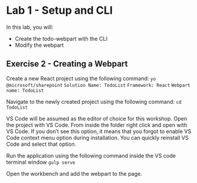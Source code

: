 # Lab 1 - Setup and CLI

In this lab, you will:
- Create the todo-webpart with the CLI
- Modify the webpart

## Exercise 2 - Creating a Webpart
Create a new React project using the following command:
`yo @microsoft/sharepoint`
`Solution Name: TodoList`
`Framework: React`
`Webpart name: TodoList`

Navigate to the newly created project using the following command:
`cd TodoList`

VS Code will be assumed as the editor of choice for this workshop. Open the project with VS Code. From inside the folder right click and open with VS Code. If you don’t see this option, it means that you forgot to enable VS Code context menu option during installation. You can quickly reinstall VS Code and select that option.
    
Run the application using the following command inside the VS code terminal window
`gulp serve`

Open the workbench and add the webpart to the page.

